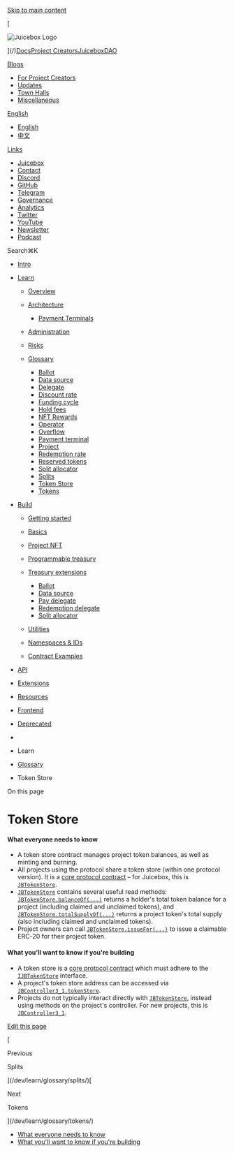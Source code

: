 [Skip to main content](#__docusaurus_skipToContent_fallback)

[

![Juicebox Logo](https://docs.juicebox.money/dev/learn/glossary/token-store//img/logo/main-logo-black.svg)

](/)[Docs](/dev/)[Project Creators](/user/)[JuiceboxDAO](/dao/)

[Blogs](/blogs/)

- [For Project Creators](/blog/)
- [Updates](/updates/)
- [Town Halls](/town-hall/)
- [Miscellaneous](/misc/)

[English](#)

- [English](/dev/learn/glossary/token-store/)
- [中文](/zh/dev/learn/glossary/token-store/)

[Links](#)

- [Juicebox](https://juicebox.money)
- [Contact](https://juicebox.money/contact)
- [Discord](https://discord.gg/juicebox)
- [GitHub](https://github.com/jbx-protocol)
- [Telegram](https://t.me/jbx_eth)
- [Governance](https://jbdao.org)
- [Analytics](/dao/reference/analytics/)
- [Twitter](https://twitter.com/juiceboxETH)
- [YouTube](https://www.youtube.com/c/JuiceboxDAO/)
- [Newsletter](https://subscribepage.io/juicenews)
- [Podcast](https://anchor.fm/thejuicecast)

Search⌘K

- [Intro](/dev/)
- [Learn](#)
    
    - [Overview](/dev/learn/overview/)
    - [Architecture](/dev/learn/architecture/)
        
        - [Payment Terminals](/dev/learn/architecture/terminals/)
    - [Administration](/dev/learn/administration/)
    - [Risks](/dev/learn/risks/)
    - [Glossary](/dev/learn/glossary/)
        
        - [Ballot](/dev/learn/glossary/ballot/)
        - [Data source](/dev/learn/glossary/data-source/)
        - [Delegate](/dev/learn/glossary/delegate/)
        - [Discount rate](/dev/learn/glossary/discount-rate/)
        - [Funding cycle](/dev/learn/glossary/funding-cycle/)
        - [Hold fees](/dev/learn/glossary/hold-fees/)
        - [NFT Rewards](/dev/learn/glossary/nft-rewards/)
        - [Operator](/dev/learn/glossary/operator/)
        - [Overflow](/dev/learn/glossary/overflow/)
        - [Payment terminal](/dev/learn/glossary/payment-terminal/)
        - [Project](/dev/learn/glossary/project/)
        - [Redemption rate](/dev/learn/glossary/redemption-rate/)
        - [Reserved tokens](/dev/learn/glossary/reserved-tokens/)
        - [Split allocator](/dev/learn/glossary/split-allocator/)
        - [Splits](/dev/learn/glossary/splits/)
        - [Token Store](/dev/learn/glossary/token-store/)
        - [Tokens](/dev/learn/glossary/tokens/)
- [Build](#)
    
    - [Getting started](/dev/build/getting-started/)
    - [Basics](/dev/build/basics/)
    - [Project NFT](/dev/build/project-nft/)
    - [Programmable treasury](/dev/build/programmable-treasury/)
    - [Treasury extensions](/dev/build/treasury-extensions/)
        
        - [Ballot](/dev/build/treasury-extensions/ballot/)
        - [Data source](/dev/build/treasury-extensions/data-source/)
        - [Pay delegate](/dev/build/treasury-extensions/pay-delegate/)
        - [Redemption delegate](/dev/build/treasury-extensions/redemption-delegate/)
        - [Split allocator](/dev/build/treasury-extensions/split-allocator/)
    - [Utilities](#)
        
    - [Namespaces & IDs](/dev/build/namespace/)
    - [Contract Examples](/dev/build/examples/)
- [API](#)
    
- [Extensions](#)
    
- [Resources](#)
    
- [Frontend](/dev/frontend/)
    
- [Deprecated](#)
    

- [](/)
- Learn
- [Glossary](/dev/learn/glossary/)
- Token Store

On this page

# Token Store

#### What everyone needs to know[​](#what-everyone-needs-to-know "Direct link to What everyone needs to know")

- A token store contract manages project token balances, as well as minting and burning.
- All projects using the protocol share a token store (within one protocol version). It is a [core protocol contract](/dev/learn/architecture/) – for Juicebox, this is [`JBTokenStore`](/dev/api/contracts/jbtokenstore/).
- [`JBTokenStore`](/dev/api/contracts/jbtokenstore/) contains several useful read methods: [`JBTokenStore.balanceOf(...)`](/dev/api/contracts/jbtokenstore/read/balanceof/) returns a holder's total token balance for a project (including claimed and unclaimed tokens), and [`JBTokenStore.totalSupplyOf(...)`](/dev/api/contracts/jbtokenstore/read/totalsupplyof/) returns a project token's total supply (also including claimed and unclaimed tokens).
- Project owners can call [`JBTokenStore.issueFor(...)`](/dev/api/contracts/jbtokenstore/write/issuefor/) to issue a claimable ERC-20 for their project token.

#### What you'll want to know if you're building[​](#what-youll-want-to-know-if-youre-building "Direct link to What you'll want to know if you're building")

- A token store is a [core protocol contract](/dev/learn/architecture/) which must adhere to the [`IJBTokenStore`](/dev/api/interfaces/ijbtokenstore/) interface.
- A project's token store address can be accessed via [`JBController3_1.tokenStore`](/dev/api/contracts/or-controllers/jbcontroller3_1/#tokenstore).
- Projects do not typically interact directly with [`JBTokenStore`](/dev/api/contracts/jbtokenstore/), instead using methods on the project's controller. For new projects, this is [`JBController3_1`](/dev/api/contracts/or-controllers/jbcontroller3_1/).

[Edit this page](https://github.com/jbx-protocol/juice-docs/blob/main/docs/dev/learn/glossary/token-store.md)

[

Previous

Splits

](/dev/learn/glossary/splits/)[

Next

Tokens

](/dev/learn/glossary/tokens/)

- [What everyone needs to know](#what-everyone-needs-to-know)
- [What you'll want to know if you're building](#what-youll-want-to-know-if-youre-building)